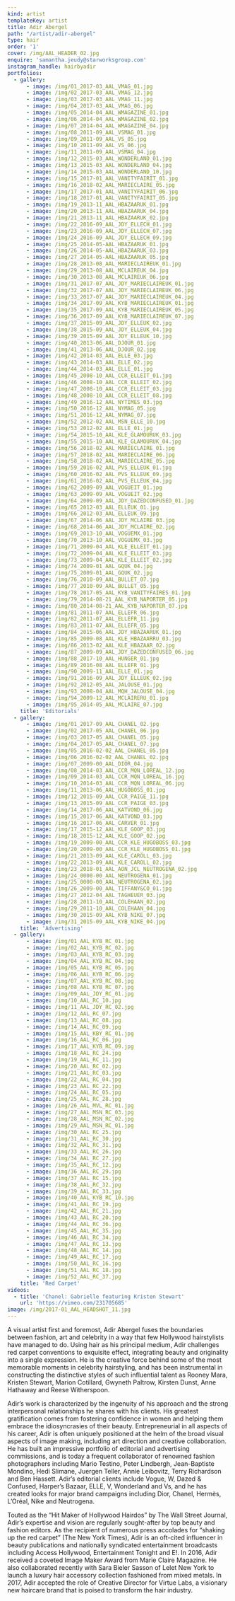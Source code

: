 ```yaml
---
kind: artist
templateKey: artist
title: Adir Abergel
path: "/artist/adir-abergel"
type: hair
order: '1'
cover: /img/AAL_HEADER_02.jpg
enquire: 'samantha.jeudy@starworksgroup.com'
instagram_handle: hairbyadir
portfolios:
  - gallery:
      - image: /img/01_2017-03_AAL_VMAG_01.jpg
      - image: /img/02_2017-03_AAL_VMAG_12.jpg
      - image: /img/03_2017-03_AAL_VMAG_11.jpg
      - image: /img/04_2017-03_AAL_VMAG_06.jpg
      - image: /img/05_2014-04_AAL_WMAGAZINE_01.jpg
      - image: /img/06_2014-04_AAL_WMAGAZINE_02.jpg
      - image: /img/07_2014-04_AAL_WMAGAZINE_04.jpg
      - image: /img/08_2011-09_AAL_VSMAG_01.jpg
      - image: /img/09_2011-09_AAL_VS_05.jpg
      - image: /img/10_2011-09_AAL_VS_06.jpg
      - image: /img/11_2011-09_AAL_VSMAG_04.jpg
      - image: /img/12_2015-03_AAL_WONDERLAND_01.jpg
      - image: /img/13_2015-03_AAL_WONDERLAND_04.jpg
      - image: /img/14_2015-03_AAL_WONDERLAND_10.jpg
      - image: /img/15_2017-01_AAL_VANITYFAIRIT_01.jpg
      - image: /img/16_2018-02_AAL_MARIECLAIRE_05.jpg
      - image: /img/17_2017-01_AAL_VANITYFAIRIT_06.jpg
      - image: /img/18_2017-01_AAL_VANITYFAIRIT_05.jpg
      - image: /img/19_2013-11_AAL_HBAZAARUK_01.jpg
      - image: /img/20_2013-11_AAL_HBAZAARUK_04.jpg
      - image: /img/21_2013-11_AAL_HBAZAARUK_02.jpg
      - image: /img/22_2016-09_AAL_JDY_ELLECH_01.jpg
      - image: /img/23_2016-09_AAL_JDY_ELLECH_07.jpg
      - image: /img/24_2016-09_AAL_JDY_ELLECH_09.jpg
      - image: /img/25_2014-05-AAL_HBAZAARUK_01.jpg
      - image: /img/26_2014-05-AAL_HBAZAARUK_03.jpg
      - image: /img/27_2014-05-AAL_HBAZAARUK_05.jpg
      - image: /img/28_2013-08_AAL_MARIECLAIREUK_01.jpg
      - image: /img/29_2013-08_AAL_MCLAIREUK_04.jpg
      - image: /img/30_2013-08_AAL_MCLAIREUK_06.jpg
      - image: /img/31_2017-07_AAL_JDY_MARIECLAIREUK_01.jpg
      - image: /img/32_2017-07_AAL_JDY_MARIECLAIREUK_06.jpg
      - image: /img/33_2017-07_AAL_JDY_MARIECLAIREUK_04.jpg
      - image: /img/34_2017-09_AAL_KYB_MARIECLAIREUK_01.jpg
      - image: /img/35_2017-09_AAL_KYB_MARIECLAIREUK_05.jpg
      - image: /img/36_2017-09_AAL_KYB_MARIECLAIREUK_07.jpg
      - image: /img/37_2015-09_AAL_JDY_ELLEUK_02.jpg
      - image: /img/38_2015-09_AAL_JDY_ELLEUK_04.jpg
      - image: /img/39_2015-09_AAL_JDY_ELLEUK_10.jpg
      - image: /img/40_2013-06_AAL_DJOUR_01.jpg
      - image: /img/41_2013-06_AAL_DJOUR_02.jpg
      - image: /img/42_2014-03_AAL_ELLE_03.jpg
      - image: /img/43_2014-03_AAL_ELLE_02.jpg
      - image: /img/44_2014-03_AAL_ELLE_01.jpg
      - image: /img/45_2008-10_AAL_CCR_ELLEIT_01.jpg
      - image: /img/46_2008-10_AAL_CCR_ELLEIT_02.jpg
      - image: /img/47_2008-10_AAL_CCR_ELLEIT_03.jpg
      - image: /img/48_2008-10_AAL_CCR_ELLEIT_08.jpg
      - image: /img/49_2016-12_AAL_NYTIMES_03.jpg
      - image: /img/50_2016-12_AAL_NYMAG_05.jpg
      - image: /img/51_2016-12_AAL_NYMAG_07.jpg
      - image: /img/52_2012-02_AAL_MSN_ELLE_10.jpg
      - image: /img/53_2012-02_AAL_ELLE_01.jpg
      - image: /img/54_2015-10_AAL_KLE_GLAMOURUK_03.jpg
      - image: /img/55_2015-10_AAL_KLE_GLAMOURUK_04.jpg
      - image: /img/56_2018-02_AAL_MARIECLAIRE_01.jpg
      - image: /img/57_2018-02_AAL_MARIECLAIRE_06.jpg
      - image: /img/58_2018-02_AAL_MARIECLAIRE_05.jpg
      - image: /img/59_2016-02_AAL_PVS_ELLEUK_01.jpg
      - image: /img/60_2016-02_AAL_PVS_ELLEUK_09.jpg
      - image: /img/61_2016-02_AAL_PVS_ELLEUK_04.jpg
      - image: /img/62_2009-09_AAL_VOGUEIT_01.jpg
      - image: /img/63_2009-09_AAL_VOGUEIT_02.jpg
      - image: /img/64_2009-09_AAL_JDY_DAZEDCONFUSED_01.jpg
      - image: /img/65_2012-03_AAL_ELLEUK_01.jpg
      - image: /img/66_2012-03_AAL_ELLEUK_09.jpg
      - image: /img/67_2014-06_AAL_JDY_MCLAIRE_03.jpg
      - image: /img/68_2014-06_AAL_JDY_MCLAIRE_02.jpg
      - image: /img/69_2013-10_AAL_VOGUEMX_01.jpg
      - image: /img/70_2013-10_AAL_VOGUEMX_03.jpg
      - image: /img/71_2009-04_AAL_KLE_ELLEIT_01.jpg
      - image: /img/72_2009-04_AAL_KLE_ELLEIT_03.jpg
      - image: /img/73_2009-04_AAL_KLE_ELLEIT_02.jpg
      - image: /img/74_2009-01_AAL_GQUK_04.jpg
      - image: /img/75_2009-01_AAL_GQUK_02.jpg
      - image: /img/76_2010-09_AAL_BULLET_07.jpg
      - image: /img/77_2010-09_AAL_BULLET_05.jpg
      - image: /img/78_2017-05_AAL_KYB_VANITYFAIRES_01.jpg
      - image: /img/79_2014-08-21_AAL_KYB_NAPORTER_05.jpg
      - image: /img/80_2014-08-21_AAL_KYB_NAPORTER_07.jpg
      - image: /img/81_2011-07_AAL_ELLEFR_06.jpg
      - image: /img/82_2011-07_AAL_ELLEFR_11.jpg
      - image: /img/83_2011-07_AAL_ELLEFR_05.jpg
      - image: /img/84_2015-06_AAL_JDY_HBAZAARUK_01.jpg
      - image: /img/85_2009-08_AAL_KLE_HBAZAARRU_03.jpg
      - image: /img/86_2013-02_AAL_KLE_HBAZAAR_02.jpg
      - image: /img/87_2009-09_AAL_JDY_DAZEDCONFUSED_06.jpg
      - image: /img/88_2017-10_AAL_HUNGER_01.jpg
      - image: /img/89_2016-08_AAL_ELLEFR_01.jpg
      - image: /img/90_2009-11_AAL_ELLE_01.jpg
      - image: /img/91_2016-09_AAL_JDY_ELLEUK_02.jpg
      - image: /img/92_2012-05_AAL_JALOUSE_01.jpg
      - image: /img/93_2008-04_AAL_MQH_JALOUSE_04.jpg
      - image: /img/94_2009-12_AAL_MCLAIRERU_01.jpg
      - image: /img/95_2014-05_AAL_MCLAIRE_07.jpg
    title: 'Editorials'
  - gallery:
      - image: /img/01_2017-09_AAL_CHANEL_02.jpg
      - image: /img/02_2017-05_AAL_CHANEL_06.jpg
      - image: /img/03_2017-05_AAL_CHANEL_05.jpg
      - image: /img/04_2017-05_AAL_CHANEL_07.jpg
      - image: /img/05_2016-02-02_AAL_CHANEL_05.jpg
      - image: /img/06_2016-02-02_AAL_CHANEL_02.jpg
      - image: /img/07_2009-00_AAL_DIOR_04.jpg
      - image: /img/08_2014-03_AAL_CCR_MQN_LOREAL_12.jpg
      - image: /img/09_2014-03_AAL_CCR_MQN_LOREAL_16.jpg
      - image: /img/10_2014-03_AAL_CCR_MQN_LOREAL_06.jpg
      - image: /img/11_2013-06_AAL_HUGOBOSS_01.jpg
      - image: /img/12_2015-09_AAL_CCR_PAIGE_11.jpg
      - image: /img/13_2015-09_AAL_CCR_PAIGE_03.jpg
      - image: /img/14_2017-06_AAL_KATVOND_06.jpg
      - image: /img/15_2017-06_AAL_KATVOND_03.jpg
      - image: /img/16_2017-06_AAL_CARVER_01.jpg
      - image: /img/17_2015-12_AAL_KLE_GOOP_03.jpg
      - image: /img/18_2015-12_AAL_KLE_GOOP_02.jpg
      - image: /img/19_2009-00_AAL_CCR_KLE_HUGOBOSS_03.jpg
      - image: /img/20_2009-00_AAL_CCR_KLE_HUGOBOSS_01.jpg
      - image: /img/21_2013-09_AAL_KLE_CAROLL_03.jpg
      - image: /img/22_2013-09_AAL_KLE_CAROLL_02.jpg
      - image: /img/23_2018-01_AAL_AON_JCL_NEUTROGENA_02.jpg
      - image: /img/24_0000-00_AAL_NEUTROGENA_01.jpg
      - image: /img/25_0000-00_AAL_NEUTROGENA_02.jpg
      - image: /img/26_2009-00_AAL_TIFFANY&CO_01.jpg
      - image: /img/27_2012-04_AAL_TAGHEUER_03.jpg
      - image: /img/28_2011-10_AAL_COLEHAAN_02.jpg
      - image: /img/29_2011-10_AAL_COLEHAAN_04.jpg
      - image: /img/30_2015-09_AAL_KYB_NIKE_07.jpg
      - image: /img/31_2015-09_AAL_KYB_NIKE_04.jpg
    title: 'Advertising'
  - gallery:
      - image: /img/01_AAL_KYB_RC_01.jpg
      - image: /img/02_AAL_KYB_RC_02.jpg
      - image: /img/03_AAL_KYB_RC_03.jpg
      - image: /img/04_AAL_KYB_RC_04.jpg
      - image: /img/05_AAL_KYB_RC_05.jpg
      - image: /img/06_AAL_KYB_RC_06.jpg
      - image: /img/07_AAL_KYB_RC_08.jpg
      - image: /img/08_AAL_KYB_RC_07.jpg
      - image: /img/09_AAL_JDY_RC_01.jpg
      - image: /img/10_AAL_RC_10.jpg
      - image: /img/11_AAL_JDY_RC_02.jpg
      - image: /img/12_AAL_RC_07.jpg
      - image: /img/13_AAL_RC_08.jpg
      - image: /img/14_AAL_RC_09.jpg
      - image: /img/15_AAL_KBY_RC_01.jpg
      - image: /img/16_AAL_RC_06.jpg
      - image: /img/17_AAL_KYB_RC_09.jpg
      - image: /img/18_AAL_RC_24.jpg
      - image: /img/19_AAL_RC_11.jpg
      - image: /img/20_AAL_RC_02.jpg
      - image: /img/21_AAL_RC_03.jpg
      - image: /img/22_AAL_RC_04.jpg
      - image: /img/23_AAL_RC_22.jpg
      - image: /img/24_AAL_RC_05.jpg
      - image: /img/25_AAL_RC_28.jpg
      - image: /img/26_AAL_MVL_RC_01.jpg
      - image: /img/27_AAL_MSN_RC_03.jpg
      - image: /img/28_AAL_MSN_RC_02.jpg
      - image: /img/29_AAL_MSN_RC_01.jpg
      - image: /img/30_AAL_RC_25.jpg
      - image: /img/31_AAL_RC_30.jpg
      - image: /img/32_AAL_RC_31.jpg
      - image: /img/33_AAL_RC_26.jpg
      - image: /img/34_AAL_RC_27.jpg
      - image: /img/35_AAL_RC_12.jpg
      - image: /img/36_AAL_RC_29.jpg
      - image: /img/37_AAL_RC_15.jpg
      - image: /img/38_AAL_RC_32.jpg
      - image: /img/39_AAL_RC_33.jpg
      - image: /img/40_AAL_KYB_RC_10.jpg
      - image: /img/41_AAL_RC_19.jpg
      - image: /img/42_AAL_RC_21.jpg
      - image: /img/43_AAL_RC_20.jpg
      - image: /img/44_AAL_RC_36.jpg
      - image: /img/45_AAL_RC_35.jpg
      - image: /img/46_AAL_RC_34.jpg
      - image: /img/47_AAL_RC_13.jpg
      - image: /img/48_AAL_RC_14.jpg
      - image: /img/49_AAL_RC_17.jpg
      - image: /img/50_AAL_RC_16.jpg
      - image: /img/51_AAL_RC_18.jpg
      - image: /img/52_AAL_RC_37.jpg
    title: 'Red Carpet'
videos:
  - title: 'Chanel: Gabrielle featuring Kristen Stewart'
    url: 'https://vimeo.com/231705685'
image: /img/2017-01_AAL_HEADSHOT_11.jpg
---
```

A visual artist first and foremost, Adir Abergel fuses the boundaries between fashion, art and celebrity in a way that few Hollywood hairstylists have managed to do. Using hair as his principal medium, Adir challenges red carpet conventions to exquisite effect, integrating beauty and originality into a single expression. He is the creative force behind some of the most memorable moments in celebrity hairstyling, and has been instrumental in constructing the distinctive styles of such influential talent as Rooney Mara, Kristen Stewart, Marion Cotillard, Gwyneth Paltrow, Kirsten Dunst, Anne Hathaway and Reese Witherspoon.

Adir’s work is characterized by the ingenuity of his approach and the strong interpersonal relationships he shares with his clients. His greatest gratification comes from fostering confidence in women and helping them embrace the idiosyncrasies of their beauty. Entrepreneurial in all aspects of his career, Adir is often uniquely positioned at the helm of the broad visual aspects of image making, including art direction and creative collaboration. He has built an impressive portfolio of editorial and advertising commissions, and is today a frequent collaborator of renowned fashion photographers including Mario Testino, Peter Lindbergh, Jean-Baptiste Mondino, Hedi Slimane, Juergen Teller, Annie Leibovitz, Terry Richardson and Ben Hassett. Adir’s editorial clients include Vogue, W, Dazed & Confused, Harper’s Bazaar, ELLE, V, Wonderland and Vs, and he has created looks for major brand campaigns including Dior, Chanel, Hermès, L’Oréal, Nike and Neutrogena.

Touted as the “Hit Maker of Hollywood Hairdos” by The Wall Street Journal, Adir’s expertise and vision are regularly sought-after by top beauty and fashion editors. As the recipient of numerous press accolades for “shaking up the red carpet” (The New York Times), Adir is an oft-cited influencer in beauty publications and nationally syndicated entertainment broadcasts including Access Hollywood, Entertainment Tonight and E!. In 2016, Adir received a coveted Image Maker Award from Marie Claire Magazine. He also collaborated recently with Sara Bieler Sasson of Lelet New York to launch a luxury hair accessory collection fashioned from mixed metals. In 2017, Adir accepted the role of Creative Director for Virtue Labs, a visionary new haircare brand that is poised to transform the hair industry.
